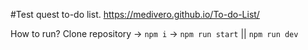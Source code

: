 #Test quest to-do list.
https://medivero.github.io/To-do-List/

How to run? Clone repository -> `npm i` -> `npm run start` || `npm run dev`


